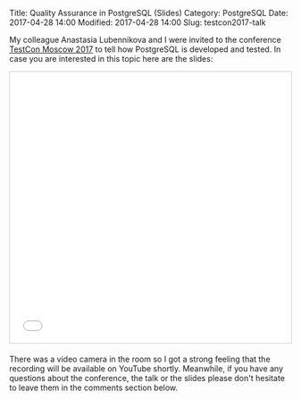 Title: Quality Assurance in PostgreSQL (Slides)
Category: PostgreSQL
Date: 2017-04-28 14:00
Modified: 2017-04-28 14:00
Slug: testcon2017-talk

My colleague Anastasia Lubennikova and I were invited to the conference
[TestCon Moscow 2017][u1] to tell how PostgreSQL is developed and tested.
In case you are interested in this topic here are the slides:

<iframe src="//www.slideshare.net/slideshow/embed_code/key/irpWWe9fSsphif" width="595" height="485" frameborder="0" marginwidth="0" marginheight="0" scrolling="no" style="border:1px solid #CCC; border-width:1px; margin-bottom:5px; max-width: 100%;" allowfullscreen> </iframe>

There was a video camera in the room so I got a strong feeling that the
recording will be available on YouTube shortly. Meanwhile, if you have any
questions about the conference, the talk or the slides please don't hesitate
to leave them in the comments section below.

[u1]: http://testconf.ru/

